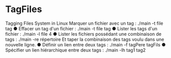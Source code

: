 # TagFiles
Tagging Files System in Linux
Marquer un fichier avec un tag :
./main -t file tag
● Effacer un tag d'un fichier :
./main -t file tag
● Lister les tags d'un fichier :
./main -l file 
4
● Lister les fichiers possédant une combinaison de tags :
./main -re répertoire
Et taper la combinaison des tags voulu dans une nouvelle ligne.
● Définir un lien entre deux tags :
./main -f tagPere tagFils
● Spécifier un lien hiérarchique entre deux tags :
./main -lh tag1 tag2
